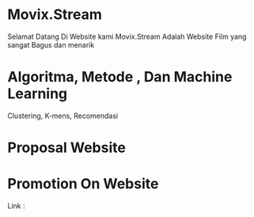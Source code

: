 # Movix.Stream
Selamat Datang Di Website kami Movix.Stream Adalah Website Film yang sangat Bagus dan menarik 

# Algoritma, Metode , Dan Machine Learning
Clustering, K-mens, Recomendasi

# Proposal Website


# Promotion On Website
Link : 

#
